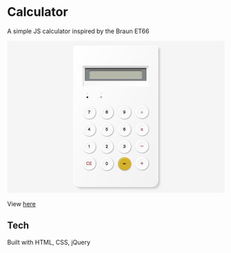 # Calculator
A simple JS calculator inspired by the Braun ET66

![Screenshot](https://raw.githubusercontent.com/mr-attack/calculator/master/assets/images/screenshot.jpg)

View [here](https://mr-attack.github.io/calculator/)

## Tech
Built with HTML, CSS, jQuery